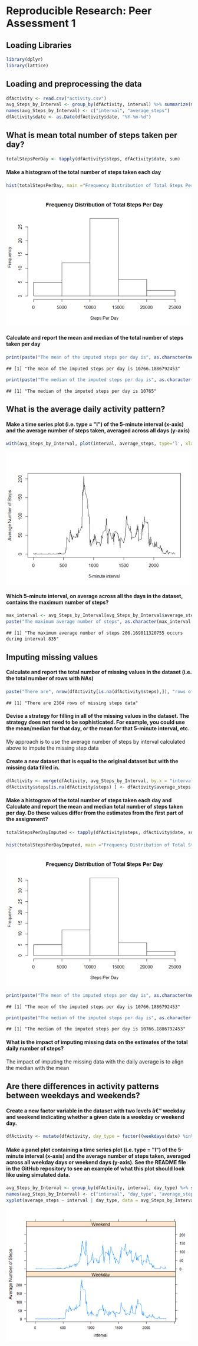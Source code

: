 Reproducible Research: Peer Assessment 1
================

Loading Libraries
-----------------

``` r
library(dplyr)
library(lattice)
```

Loading and preprocessing the data
----------------------------------

``` r
dfActivity <- read.csv("activity.csv")
avg_Steps_by_Interval <- group_by(dfActivity, interval) %>% summarize(mean(steps, na.rm=TRUE))
names(avg_Steps_by_Interval) <- c("interval", "average_steps")
dfActivity$date <- as.Date(dfActivity$date, "%Y-%m-%d")
```

What is mean total number of steps taken per day?
-------------------------------------------------

``` r
totalStepsPerDay <- tapply(dfActivity$steps, dfActivity$date, sum)
```

#### Make a histogram of the total number of steps taken each day

``` r
hist(totalStepsPerDay, main ="Frequency Distribution of Total Steps Per Day", xlab="Steps Per Day", breaks = 6)
```

![](PA1_template_files/figure-markdown_github/unnamed-chunk-5-1.png)

#### Calculate and report the mean and median of the total number of steps taken per day

``` r
print(paste("The mean of the imputed steps per day is", as.character(mean(totalStepsPerDay, na.rm = TRUE))))
```

    ## [1] "The mean of the imputed steps per day is 10766.1886792453"

``` r
print(paste("The median of the imputed steps per day is", as.character(median(totalStepsPerDay, na.rm = TRUE))))
```

    ## [1] "The median of the imputed steps per day is 10765"

What is the average daily activity pattern?
-------------------------------------------

#### Make a time series plot (i.e. type = "l") of the 5-minute interval (x-axis) and the average number of steps taken, averaged across all days (y-axis)

``` r
with(avg_Steps_by_Interval, plot(interval, average_steps, type='l', xlab='5-minute interval', ylab='Average Number of Steps'))
```

![](PA1_template_files/figure-markdown_github/unnamed-chunk-7-1.png)

#### Which 5-minute interval, on average across all the days in the dataset, contains the maximum number of steps?

``` r
max_interval <- avg_Steps_by_Interval[avg_Steps_by_Interval$average_steps == max(avg_Steps_by_Interval$average_steps) , ]
paste("The maximum average number of steps", as.character(max_interval[1,2]), "occurs during interval", as.character(max_interval[1,1]))
```

    ## [1] "The maximum average number of steps 206.169811320755 occurs during interval 835"

Imputing missing values
-----------------------

#### Calculate and report the total number of missing values in the dataset (i.e. the total number of rows with NAs)

``` r
paste("There are", nrow(dfActivity[is.na(dfActivity$steps),]), "rows of missing steps data")
```

    ## [1] "There are 2304 rows of missing steps data"

#### Devise a strategy for filling in all of the missing values in the dataset. The strategy does not need to be sophisticated. For example, you could use the mean/median for that day, or the mean for that 5-minute interval, etc.

My approach is to use the average number of steps by interval calculated above to impute the missing step data

#### Create a new dataset that is equal to the original dataset but with the missing data filled in.

``` r
dfActivity <- merge(dfActivity, avg_Steps_by_Interval, by.x = "interval", by.y= "interval")
dfActivity$steps[is.na(dfActivity$steps) ] <- dfActivity$average_steps[is.na(dfActivity$steps) ]
```

#### Make a histogram of the total number of steps taken each day and Calculate and report the mean and median total number of steps taken per day. Do these values differ from the estimates from the first part of the assignment?

``` r
totalStepsPerDayImputed <- tapply(dfActivity$steps, dfActivity$date, sum)

hist(totalStepsPerDayImputed, main ="Frequency Distribution of Total Steps Per Day", xlab="Steps Per Day", breaks=6)
```

![](PA1_template_files/figure-markdown_github/unnamed-chunk-11-1.png)

``` r
print(paste("The mean of the imputed steps per day is", as.character(mean(totalStepsPerDayImputed))))
```

    ## [1] "The mean of the imputed steps per day is 10766.1886792453"

``` r
print(paste("The median of the imputed steps per day is", as.character(median(totalStepsPerDayImputed))))
```

    ## [1] "The median of the imputed steps per day is 10766.1886792453"

#### What is the impact of imputing missing data on the estimates of the total daily number of steps?

The impact of imputing the missing data with the daily average is to align the median with the mean

Are there differences in activity patterns between weekdays and weekends?
-------------------------------------------------------------------------

#### Create a new factor variable in the dataset with two levels â€“ weekday and weekend indicating whether a given date is a weekday or weekend day.

``` r
dfActivity <- mutate(dfActivity, day_type = factor((weekdays(date) %in% c("Saturday", "Sunday")), labels = c("Weekday", "Weekend")))
```

#### Make a panel plot containing a time series plot (i.e. type = "l") of the 5-minute interval (x-axis) and the average number of steps taken, averaged across all weekday days or weekend days (y-axis). See the README file in the GitHub repository to see an example of what this plot should look like using simulated data.

``` r
avg_Steps_by_Interval <- group_by(dfActivity, interval, day_type) %>% summarize(mean(steps))
names(avg_Steps_by_Interval) <- c("interval", "day_type", "average_steps")
xyplot(average_steps ~ interval | day_type, data = avg_Steps_by_Interval, layout = c(1,2), type="l", ylab="Average Number of Steps")
```

![](PA1_template_files/figure-markdown_github/unnamed-chunk-14-1.png)
